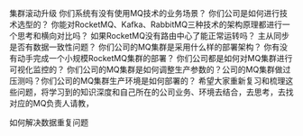 集群滚动升级
你们系统有没有使用MQ技术的业务场景？
你们公司是如何进行技术选型的？
你能对RocketMQ、Kafka、RabbitMQ三种技术的架构原理都进行一个思考和横向对比吗？
如果RocketMQ没有路由中心了能正常运转吗？
主从同步是否有数据一致性问题？
你们公司的MQ集群是采用什么样的部署架构？
你有没有动手完成一个小规模RocketMQ集群的部署？
你们公司都是如何对MQ集群进行可视化监控的？
你们公司的MQ集群是如何调整生产参数的？公司的MQ集群做过压测吗？你们公司的MQ集群生产环境是如何部署的？
希望大家重新复习和梳理这些问题，将学习到的知识深度和自己所在的公司业务、环境去结合，去思考，去找对应的MQ负责人请教，

如何解决数据重复问题